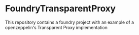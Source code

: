 # FoundryTransparentProxy
This repository contains a foundry project with an example of a openzeppelin's Transparent Proxy implementation

